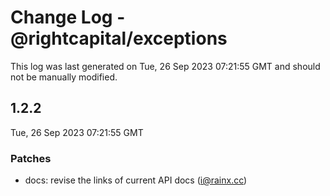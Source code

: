 # Change Log - @rightcapital/exceptions

This log was last generated on Tue, 26 Sep 2023 07:21:55 GMT and should not be manually modified.

<!-- Start content -->

## 1.2.2

Tue, 26 Sep 2023 07:21:55 GMT

### Patches

- docs: revise the links of current API docs (i@rainx.cc)
